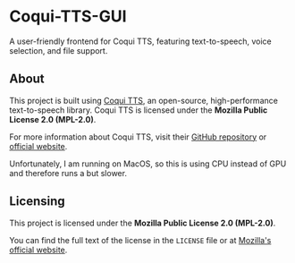 # Coqui-TTS-GUI
A user-friendly frontend for Coqui TTS, featuring text-to-speech, voice selection, and file support.


## About
This project is built using [Coqui TTS](https://github.com/coqui-ai/TTS), an open-source, high-performance text-to-speech library. Coqui TTS is licensed under the **Mozilla Public License 2.0 (MPL-2.0)**. 

For more information about Coqui TTS, visit their [GitHub repository](https://github.com/coqui-ai/TTS) or [official website](https://coqui.ai/).

Unfortunately, I am running on MacOS, so this is using CPU instead of GPU and therefore runs a but slower.

## Licensing
This project is licensed under the **Mozilla Public License 2.0 (MPL-2.0)**. 

You can find the full text of the license in the `LICENSE` file or at [Mozilla's official website](https://www.mozilla.org/MPL/2.0/).